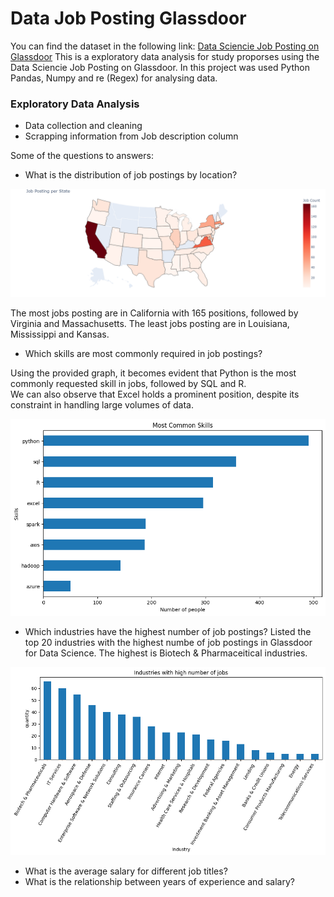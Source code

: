# Data Job Posting Glassdoor

You can find the dataset in the following link: <a href="https://www.kaggle.com/datasets/rashikrahmanpritom/data-science-job-posting-on-glassdoor">Data Sciencie Job Posting on Glassdoor</a>
This is a exploratory data analysis for study proporses using the Data Sciencie Job Posting on Glassdoor.
In this project was used Python Pandas, Numpy and re (Regex) for analysing data.

### Exploratory Data Analysis
- Data collection and cleaning
- Scrapping information from Job description column


Some of the questions to answers:
- What is the distribution of job postings by location?
  
![Map](/image/map_plot.png "Job Posting per State")

The most jobs posting are in California with 165 positions, followed by Virginia and Massachusetts.
The least jobs posting are in Louisiana, Mississippi and Kansas.

- Which skills are most commonly required in job postings?

Using the provided graph, it becomes evident that Python is the most commonly requested skill in jobs, followed by SQL and R. </br>
We can also observe that Excel holds a prominent position, despite its constraint in handling large volumes of data.

![Map](image/bar_job_position.png "Most Common Skills")

- Which industries have the highest number of job postings?
Listed the top 20 industries with the highest numbe of job postings in Glassdoor for Data Science.
The highest is Biotech & Pharmaceitical industries.

![Map](image/industries.png "Industries")


- What is the average salary for different job titles?
- What is the relationship between years of experience and salary?
